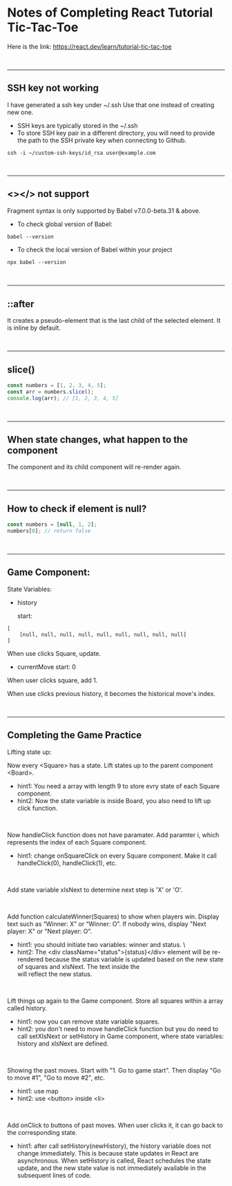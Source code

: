 # Notes of Completing React Tutorial Tic-Tac-Toe

Here is the link: https://react.dev/learn/tutorial-tic-tac-toe

<br>

---

## SSH key not working
I have generated a ssh key under ~/.ssh
Use that one instead of creating new one.

-  SSH keys are typically stored in the ~/.ssh
-  To store SSH key pair in a different directory, you will need to provide the path to the SSH private key when connecting to Github.
```
ssh -i ~/custom-ssh-keys/id_rsa user@example.com

```

<br>

---

## <></> not support

Fragment syntax is only supported by Babel v7.0.0-beta.31 & above.

- To check global version of Babel:

```css
babel --version
```

- To check the local version of Babel within your project

```css
npx babel --version
```

<br>

---

## ::after

It creates a pseudo-element that is the last child of the selected element. It is inline by default.

<br>

---

## slice()

```javascript
const numbers = [1, 2, 3, 4, 5];
const arr = numbers.slice();
console.log(arr); // [1, 2, 3, 4, 5]
```

<br>

---

## When state changes, what happen to the component

The component and its child component will re-render again.

<br>

---

## How to check if element is null?

```javascript
const numbers = [null, 1, 2];
numbers[0]; // return false
```

<br>

---

## Game Component:

State Variables:

- history

  start:

```
[
    [null, null, null, null, null, null, null, null, null]
]
```

When use clicks Square, update.

- currentMove
  start: 0

When user clicks square, add 1.

When use clicks previous history, it becomes the historical move's index.

<br>

---

## Completing the Game Practice

Lifting state up:

Now every &lt;Square> has a state. Lift states up to the parent component &lt;Board>.

- hint1: You need a array with length 9 to store evry state of each Square component.
- hint2: Now the state variable is inside Board, you also need to lift up click function.

<br>

Now handleClick function does not have paramater. Add paramter i, which represents the index of each Square component.

- hint1: change onSquareClick on every Square component. Make it call handleClick(0), handleClick(1), etc.

<br>

Add state variable xIsNext to determine next step is 'X' or 'O'.

<br>

Add function calculateWinner(Squares) to show when players win. Display text such as “Winner: X” or “Winner: O”. If nobody wins, display "Next player: X" or "Next player: O".

- hint1: you should initiate two variables: winner and status. \
- hint2: The &lt;div className="status">{status}&lt;/div> element will be re-rendered because the status variable is updated based on the new state of squares and xIsNext. The text inside the <div> will reflect the new status.

<br>

Lift things up again to the Game component. Store all squares within a array called history.

- hint1: now you can remove state variable squares.
- hint2: you don't need to move handleClick function but you do need to call setXIsNext or setHistory in Game component, where state variables: history and xIsNext are defined.

<br>

Showing the past moves. Start with "1. Go to game start". Then display "Go to move #1", "Go to move #2", etc.

- hint1: use map
- hint2: use &lt;button> inside &lt;li>

<br>

Add onClick to buttons of past moves. When user clicks it, it can go back to the corresponding state.

- hint1: after call setHistory(newHistory), the history variable does not change immediately. This is because state updates in React are asynchronous. When setHistory is called, React schedules the state update, and the new state value is not immediately available in the subsequent lines of code.
